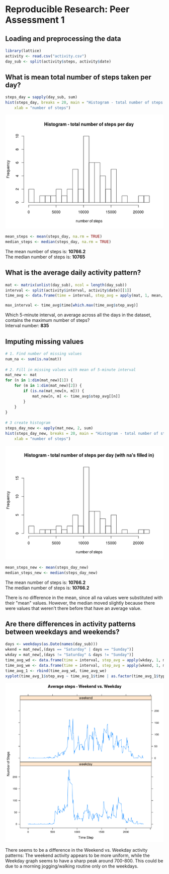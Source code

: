 # Reproducible Research: Peer Assessment 1


## Loading and preprocessing the data


```r
library(lattice)
activity <- read.csv("activity.csv")
day_sub <- split(activity$steps, activity$date)
```

## What is mean total number of steps taken per day?

```r
steps_day = sapply(day_sub, sum)
hist(steps_day, breaks = 20, main = "Histogram - total number of steps per day", 
    xlab = "number of steps")
```

![](./PA1_template_files/figure-html/unnamed-chunk-2-1.png) 



```r
mean_steps <- mean(steps_day, na.rm = TRUE)
median_steps <- median(steps_day, na.rm = TRUE)
```


The mean number of steps is: **10766.2**  
The median number of steps is: **10765**  

## What is the average daily activity pattern?


```r
mat <- matrix(unlist(day_sub), ncol = length(day_sub))
interval <- split(activity$interval, activity$date)[[1]]
time_avg <- data.frame(time = interval, step_avg = apply(mat, 1, mean, na.rm = TRUE))
```


```r
max_interval <- time_avg$time[which.max(time_avg$step_avg)]
```


Which 5-minute interval, on average across all the days in the dataset, contains the maximum number of steps?  
Interval number: **835**  



## Imputing missing values

```r
# 1. Find number of missing values
num_na <- sum(is.na(mat))

# 2. Fill in missing values with mean of 5-minute interval
mat_new <- mat
for (n in 1:dim(mat_new)[1]) {
    for (m in 1:dim(mat_new)[2]) {
        if (is.na(mat_new[n, m])) {
            mat_new[n, m] <- time_avg$step_avg[[n]]
        }
    }
}

# 3 create histogram
steps_day_new <- apply(mat_new, 2, sum)
hist(steps_day_new, breaks = 20, main = "Histogram - total number of steps per day (with na's filled in)", 
    xlab = "number of steps")
```

![](./PA1_template_files/figure-html/unnamed-chunk-6-1.png) 


```r
mean_steps_new <- mean(steps_day_new)
median_steps_new <- median(steps_day_new)
```

The mean number of steps is: **10766.2**  
The median number of steps is: **10766.2**

There is no difference in the mean, since all na values were substituted with their "mean" values. However, the median moved slightly because there were values that weren't there before that have an average value.


## Are there differences in activity patterns between weekdays and weekends?

```r
days <- weekdays(as.Date(names(day_sub)))
wkend = mat_new[,(days == "Saturday" | days == "Sunday")]
wkday = mat_new[,(days != "Saturday" & days != "Sunday")]
time_avg_wd <- data.frame(time = interval, step_avg = apply(wkday, 1, mean, na.rm = TRUE), type = "weekday")
time_avg_we <- data.frame(time = interval, step_avg = apply(wkend, 1, mean, na.rm = TRUE), type = "weekend")
time_avg_1 <- rbind(time_avg_wd, time_avg_we)
xyplot(time_avg_1$step_avg ~ time_avg_1$time | as.factor(time_avg_1$type), type = "l", layout = c(1,2), xlab = "Time Step", ylab = "Number of Steps", main = "Average steps - Weekend vs. Weekday")
```

![](./PA1_template_files/figure-html/unnamed-chunk-8-1.png) 

There seems to be a difference in the Weekend vs. Weekday activity patterns: The weekend activity appears to be more uniform, while the Weekday graph seems to have a sharp peak around 700-800. This could be due to a morning jogging/walking routine only on the weekdays.

